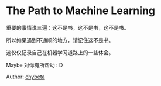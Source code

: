 # The Path to Machine Learning

重要的事情说三遍：这不是书，这不是书，这不是书。

所以如果遇到不通顺的地方，请记住这不是书。

这仅仅记录自己在机器学习道路上的一些体会。

Maybe 对你有所帮助   : D

Author: [chybeta](https://chybeta.github.io)

